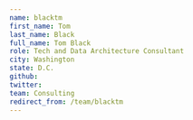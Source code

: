 ```yaml
---
name: blacktm
first_name: Tom
last_name: Black
full_name: Tom Black
role: Tech and Data Architecture Consultant
city: Washington
state: D.C.
github: 
twitter: 
team: Consulting
redirect_from: /team/blacktm
---
```

